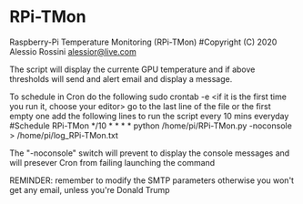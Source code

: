 # RPi-TMon
Raspberry-Pi Temperature Monitoring (RPi-TMon)
#Copyright (C) 2020 Alessio Rossini <alessior@live.com>

The script will display the currente GPU temperature and if above thresholds will send and alert email and display a message.


To schedule in Cron do the following
  sudo crontab -e
  <if it is the first time you run it, choose your editor>
  go to the last line of the file or the first empty one
  add the following lines to run the script every 10 mins everyday
  #Schedule RPi-TMon
  */10 * * * * python /home/pi/RPi-TMon.py -noconsole > /home/pi/log_RPi-TMon.txt


The "-noconsole" switch will prevent to display the console messages and will presever Cron from failing launching the command

REMINDER: remember to modify the SMTP parameters otherwise you won't get any email, unless you're Donald Trump

